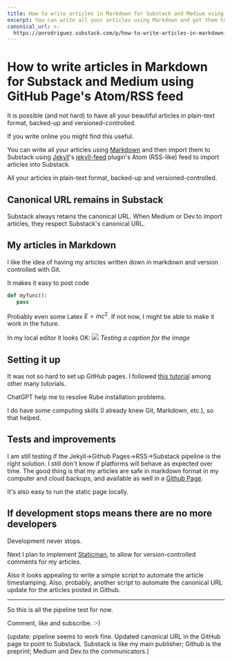 ```yaml
---
title: How to write articles in Markdown for Substack and Medium using GitHub Page's Atom/RSS feed
excerpt: You can write all your articles using Markdown and get them to Substack using Jekyll's jekyll-feed's plugin's Atom (RSS-like) feed to import articles into Substack.
canonical_url: >-
  https://anrodriguez.substack.com/p/how-to-write-articles-in-markdown-for-substack-and-medium-using-github-pages-atom-rss-feedshtml
---
```

# How to write articles in Markdown for Substack and Medium using GitHub Page's Atom/RSS feed
It is possible (and not hard) to have all your beautiful articles in plain-text format, backed-up and versioned-controlled.

If you write online you might find this useful.

You can write all your articles using [Markdown](https://en.wikipedia.org/wiki/Markdown) and then import them to Substack using [Jekyll](https://jekyllrb.com/)'s [jekyll-feed](https://github.com/jekyll/jekyll-feed) plugin's Atom (RSS-like) feed to import articles into Substack.

All your articles in plain-text format, backed-up and versioned-controlled.

## Canonical URL remains in Substack
Substack always retains the canonical URL. When Medium or Dev.to import articles, they respect Substack's canonical URL.

## My articles in Markdown
I like the idea of having my articles written down in markdown and version controlled with Git.

It makes it easy to post code
```python
def myfunc():
   pass
```

Probably even some Latex $E=mc^2$. If not now, I might be able to make it work in the future.

In my local editor it looks OK:
![](https://i.imgur.com/3uhlSHH.png)
*Testing a caption for the image*
## Setting it up
It was not so hard to set up GitHub pages. I followed [this tutorial](https://docs.github.com/en/pages/setting-up-a-github-pages-site-with-jekyll) among other many tutorials. 

ChatGPT help me to resolve Rube installation problems.

I do have some computing skills (I already knew Git, Markdown, etc.), so that helped. 

## Tests and improvements
I am still testing if the Jekyll->Github Pages->RSS->Substack pipeline is the right solution. I still don't know if platforms will behave as expected over time. The good thing is that my articles are safe in markdown format in my computer and cloud backups, and available as well in a [Github Page](https://siran.github.io/writing/).

It's also easy to run the static page locally.
## If development stops means there are no more developers
Development never stops.

Next I plan to implement [Staticman](https://staticman.net/), to allow for version-controlled comments for my articles.

Also it looks appealing to write a simple script to automate the article timestamping. Also, probably, another script to automate the canonical URL update for the articles posted in Github.


---


So this is all the pipeline test for now.

Comment, like and subscribe. :-)

(update: pipeline seems to work fine. Updated canonical URL in the GitHub page to point to Substack. Substack is like my main publisher; Github is the preprint; Medium and Dev.to the communicators.)
